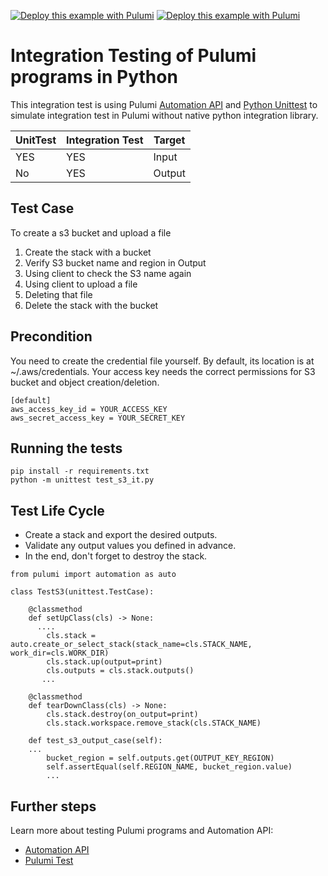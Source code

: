 [![Deploy this example with Pulumi](https://www.pulumi.com/images/deploy-with-pulumi/dark.svg)](https://app.pulumi.com/new?template=https://github.com/pulumi/examples/blob/master/testing-integration-py/README.md#gh-light-mode-only)
[![Deploy this example with Pulumi](https://get.pulumi.com/new/button-light.svg)](https://app.pulumi.com/new?template=https://github.com/pulumi/examples/blob/master/testing-integration-py/README.md#gh-dark-mode-only)

# Integration Testing of Pulumi programs in Python

This integration test is using Pulumi [Automation API](https://www.pulumi.com/blog/automation-api/) and [Python Unittest](https://docs.python.org/3/library/unittest.html)  to simulate integration test in Pulumi without native python integration library.

| UnitTest | Integration Test |Target|
|--|--|--|
| YES | YES|Input|
| No | YES|Output|

## Test Case
To create a s3 bucket and upload a file

 1. Create the stack with a bucket
 3. Verify S3 bucket name and region in Output
 4. Using client to check the S3 name again
 5. Using client to upload a file
 6. Deleting that file
 7. Delete the stack with the bucket


## Precondition

You need to create the credential file yourself. By default, its location is at ~/.aws/credentials. Your access key needs the correct permissions for S3 bucket and object creation/deletion.
```
[default]
aws_access_key_id = YOUR_ACCESS_KEY
aws_secret_access_key = YOUR_SECRET_KEY
```

##  Running the tests
```
pip install -r requirements.txt
python -m unittest test_s3_it.py
```

## Test Life Cycle
 - Create a stack and export the desired outputs.
 - Validate any output values you defined in advance.
 - In the end, don't forget to destroy the stack.
```
from pulumi import automation as auto

class TestS3(unittest.TestCase):

    @classmethod
    def setUpClass(cls) -> None:
      ....
        cls.stack = auto.create_or_select_stack(stack_name=cls.STACK_NAME, work_dir=cls.WORK_DIR)
		cls.stack.up(output=print)
        cls.outputs = cls.stack.outputs()
       ...

    @classmethod
    def tearDownClass(cls) -> None:
        cls.stack.destroy(on_output=print)
        cls.stack.workspace.remove_stack(cls.STACK_NAME)

    def test_s3_output_case(self):
    ...
        bucket_region = self.outputs.get(OUTPUT_KEY_REGION)
        self.assertEqual(self.REGION_NAME, bucket_region.value)
        ...

```
## Further steps

Learn more about testing Pulumi programs and Automation API:

 - [Automation API](https://www.pulumi.com/blog/automation-api/)
 - [Pulumi Test](https://www.pulumi.com/docs/guides/testing/)
